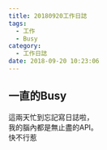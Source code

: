 ```yaml
---
title: 20180920工作日誌
tags:
  - 工作
  - Busy
category:
  - 工作日誌
date: 2018-09-20 10:23:06
---
```

## 一直的Busy ##

這兩天忙到忘記寫日誌啦，  
我的腦內都是無止盡的API。  
快不行惹  